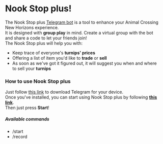 # Nook Stop plus!
The Nook Stop plus [Telegram bot](https://telegram.org) is a tool to enhance your Animal Crossing New Horizons experience.  
It is designed with **group play** in mind. Create a virtual group with the bot and share a code to let your friends join!  
The Nook Stop plus will help you with:  
* Keep trace of everyone's **turnips' prices**   
* Offering a list of item you'd like to **trade** or **sell**
* As soon as we've got it figured out, it will suggest you when and where to sell your **turnips**  
### How to use Nook Stop plus
Just follow [this link](https://telegram.org/apps) to download Telegram for your device.  
Once you've installed, you can start using Nook Stop plus by following **[this link](https://t.me/animal_crossing_team_bot)**.  
Then just press **Start**!
##### Available commands
* /start
* /record
